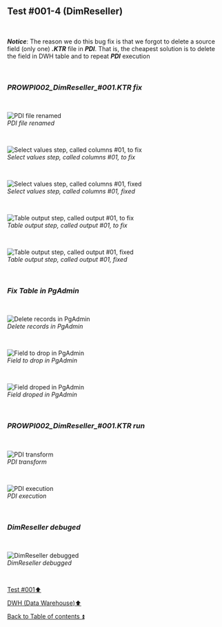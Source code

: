 ## Test #001-4 (DimReseller)    

<p><br></p> 

**_Notice_**: The reason we do this bug fix is that we forgot to delete a source field (only one) **_.KTR_** file in **_PDI_**. That is, the cheapest solution is to delete the field in DWH table and to repeat **_PDI_** execution  

<p><br></p> 

### **_PROWPI002\_DimReseller\_#001.KTR fix_**  

<p><br></p>  

![PDI file renamed](https://i.imgur.com/AIrPiPB.png)  
_PDI file renamed_  

<p><br></p>  

![Select values step, called columns #01, to fix](https://i.imgur.com/QrisN04.png)  
_Select values step, called columns #01, to fix_  

<p><br></p>  

![Select values step, called columns #01, fixed](https://i.imgur.com/suRosTv.png)  
_Select values step, called columns #01, fixed_  

<p><br></p>  

![Table output step, called output #01, to fix](https://i.imgur.com/9FiXHAA.png)  
_Table output step, called output #01, to fix_  

<p><br></p>  

![Table output step, called output #01, fixed](https://i.imgur.com/sp8kyL8.png)  
_Table output step, called output #01, fixed_  

<p><br></p>

### **_Fix Table in PgAdmin_**  

<p><br></p>  

![Delete records in PgAdmin](https://i.imgur.com/sB8XD1o.png)  
_Delete records in PgAdmin_  

<p><br></p>  

![Field to drop in PgAdmin](https://i.imgur.com/MU0g3Lz.png)  
_Field to drop in PgAdmin_  

<p><br></p>  

![Field droped in PgAdmin](https://i.imgur.com/ZmCm70y.png)  
_Field droped in PgAdmin_  

<p><br></p> 

### **_PROWPI002\_DimReseller\_#001.KTR run_** 

<p><br></p>  

![PDI transform](https://i.imgur.com/OMkXyYw.png)  
_PDI transform_  

<p><br></p>  

![PDI execution](https://i.imgur.com/UrIapuX.png)  
_PDI execution_  

<p><br></p>

### **_DimReseller debuged_** 

<p><br></p>  

![DimReseller debugged](https://i.imgur.com/kVE2fOS.png)  
_DimReseller debugged_  

<p><br></p>

[Test #001:arrow_up:](t001.md)  

[DWH (Data Warehouse):arrow_up:](../dwh.md)  

[Back to Table of contents :arrow_double_up:](../../README.md)   